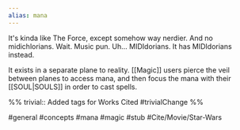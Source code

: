 ```yaml
---
alias: mana
---
```


It's kinda like The Force, except somehow way nerdier. And no midichlorians. Wait. Music pun. Uh... MIDIdorians. It has MIDIdorians instead.

It exists in a separate plane to reality. [[Magic]] users pierce the veil between planes to access mana, and then focus the mana with their [[SOUL|SOULS]] in order to cast spells.

%%
trivial:: Added tags for Works Cited
#trivialChange 
%%

#general #concepts #mana #magic #stub #Cite/Movie/Star-Wars 